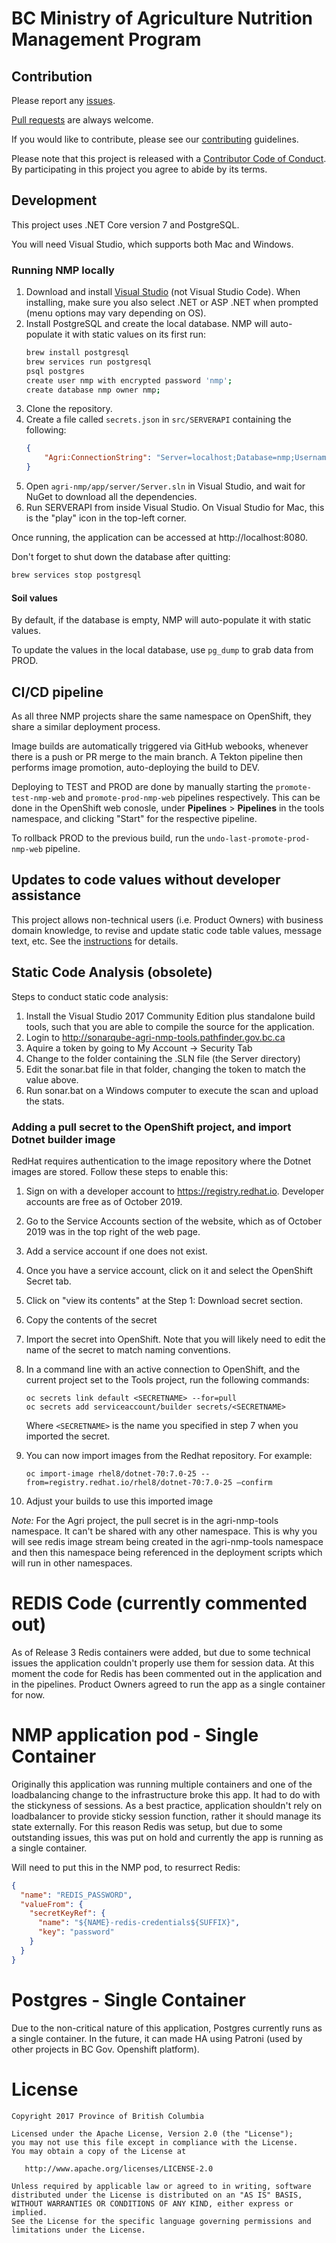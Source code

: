 # BC Ministry of Agriculture Nutrition Management Program

## Contribution

Please report any [issues](https://github.com/bcgov/agri-nmp/issues).

[Pull requests](https://github.com/bcgov/agri-nmp/pulls) are always welcome.

If you would like to contribute, please see our [contributing](CONTRIBUTING.md) guidelines.

Please note that this project is released with a [Contributor Code of Conduct](CODE_OF_CONDUCT.md). By participating in this project you agree to abide by its terms.

## Development

This project uses .NET Core version 7 and PostgreSQL.

You will need Visual Studio, which supports both Mac and Windows.

### Running NMP locally

1. Download and install [Visual Studio](https://visualstudio.microsoft.com/) (not Visual Studio Code). When installing, make sure you also select .NET or ASP .NET when prompted (menu options may vary depending on OS).
2. Install PostgreSQL and create the local database. NMP will auto-populate it with static values on its first run:
    ```sh
    brew install postgresql
    brew services run postgresql
    psql postgres
    create user nmp with encrypted password 'nmp';
    create database nmp owner nmp;
    ```
3. Clone the repository.
4. Create a file called `secrets.json` in `src/SERVERAPI` containing the following:
    ```json
    {
        "Agri:ConnectionString": "Server=localhost;Database=nmp;Username=nmp;Password=nmp"
    }
    ```
3. Open `agri-nmp/app/server/Server.sln` in Visual Studio, and wait for NuGet to download all the dependencies.
4. Run SERVERAPI from inside Visual Studio. On Visual Studio for Mac,  this is the "play" icon in the top-left corner.


Once running, the application can be accessed at http://localhost:8080.

Don't forget to shut down the database after quitting:
```sh
brew services stop postgresql
```

#### Soil values

By default, if the database is empty, NMP will auto-populate it with static values.

To update the values in the local database, use `pg_dump` to grab data from PROD.

## CI/CD pipeline

As all three NMP projects share the same namespace on OpenShift, they share a similar deployment process.

Image builds are automatically triggered via GitHub webooks, whenever there is a push or PR merge to the main branch. A Tekton pipeline then performs image promotion, auto-deploying the build to DEV. 

Deploying to TEST and PROD are done by manually starting the `promote-test-nmp-web` and `promote-prod-nmp-web` pipelines respectively. This can be done in the OpenShift web conosle, under **Pipelines** > **Pipelines** in the tools namespace, and clicking "Start" for the respective pipeline.

To rollback PROD to the previous build, run the `undo-last-promote-prod-nmp-web` pipeline.

## Updates to code values without developer assistance

This project allows non-technical users (i.e. Product Owners) with business domain knowledge, to revise and update static code table values, message text, etc.  See the [instructions](app/Server/src/SERVERAPI/Data/README.md) for details.

## Static Code Analysis (obsolete)

Steps to conduct static code analysis:
1) Install the Visual Studio 2017 Community Edition plus standalone build tools, such that you are able to compile the source for the application.
2) Login to http://sonarqube-agri-nmp-tools.pathfinder.gov.bc.ca
3) Aquire a token by going to My Account -> Security Tab
4) Change to the folder containing the .SLN file (the Server directory)
5) Edit the sonar.bat file in that folder, changing the token to match the value above.
6) Run sonar.bat on a Windows computer to execute the scan and upload the stats.


### Adding a pull secret to the OpenShift project, and import Dotnet builder image

RedHat requires authentication to the image repository where the Dotnet images are stored.  Follow these steps to enable this:

1)  Sign on with a developer account to https://registry.redhat.io.  Developer accounts are free as of October 2019.

2) Go to the Service Accounts section of the website, which as of October 2019 was in the top right of the web page.

3) Add a service account if one does not exist.

4) Once you have a service account, click on it and select the OpenShift Secret tab.

5) Click on "view its contents" at the Step 1: Download secret section.  

6) Copy the contents of the secret 

7) Import the secret into OpenShift.  Note that you will likely need to edit the name of the secret to match naming conventions.

8) In a command line with an active connection to OpenShift, and the current project set to the Tools project, run the following commands:

    `oc secrets link default <SECRETNAME> --for=pull`  
    `oc secrets add serviceaccount/builder secrets/<SECRETNAME>`

    Where `<SECRETNAME>` is the name you specified in step 7 when you imported the secret.

9) You can now import images from the Redhat repository.  For example:

    `oc import-image rhel8/dotnet-70:7.0-25 --from=registry.redhat.io/rhel8/dotnet-70:7.0-25 –confirm` 

10) Adjust your builds to use this imported image

*Note:* For the Agri project, the pull secret is in the agri-nmp-tools namespace. It can't be shared with any other namespace. This is why you will see redis image stream being created in the agri-nmp-tools namespace and then this namespace being referenced in the deployment scripts which will run in other namespaces.


# REDIS Code (currently commented out)

As of Release 3 Redis containers were added, but due to some technical issues the application couldn't properly use them for session data. At this moment the code for Redis has been commented out in the application and in the pipelines. Product Owners agreed to run the app as a single container for now.

# NMP application pod - Single Container

Originally this application was running multiple containers and one of the loadbalancing change to the infrastructure broke this app. It had to do with the stickyness of sessions. As a best practice, application shouldn't rely on loadbalancer to provide sticky session function, rather it should manage its state externally. For this reason Redis was setup, but due to some outstanding issues, this was put on hold and currently the app is running as a single container.

Will need to put this in the NMP pod, to resurrect Redis:
```json
{
  "name": "REDIS_PASSWORD",
  "valueFrom": {
    "secretKeyRef": {
      "name": "${NAME}-redis-credentials${SUFFIX}",
      "key": "password"
    }
  }
}
```

# Postgres - Single Container
Due to the non-critical nature of this application, Postgres currently runs as a single container. In the future, it can made HA using Patroni (used by other projects in BC Gov. Openshift platform).

# License

    Copyright 2017 Province of British Columbia

    Licensed under the Apache License, Version 2.0 (the "License");
    you may not use this file except in compliance with the License.
    You may obtain a copy of the License at 

       http://www.apache.org/licenses/LICENSE-2.0

    Unless required by applicable law or agreed to in writing, software
    distributed under the License is distributed on an "AS IS" BASIS,
    WITHOUT WARRANTIES OR CONDITIONS OF ANY KIND, either express or implied.
    See the License for the specific language governing permissions and
    limitations under the License.
